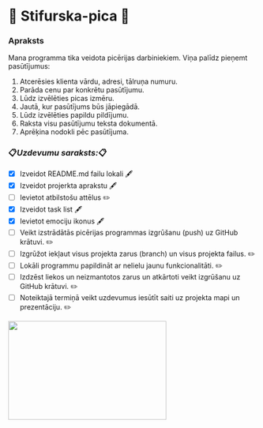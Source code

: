 # :pizza: Stifurska-pica :pizza:
### Apraksts
Mana programma tika veidota picērijas darbiniekiem.
Viņa palīdz pieņemt pasūtījumus:
1. Atcerēsies klienta vārdu, adresi, tālruņa numuru.
2. Parāda cenu par konkrētu pasūtījumu.
3. Lūdz izvēlēties picas izmēru.
4. Jautā, kur pasūtījums būs jāpiegādā.
5. Lūdz izvēlēties papildu pildījumu.
6. Raksta visu pasūtījumu teksta dokumentā.
7. Aprēķina nodokli pēc pasūtījuma.
### :clipboard:*Uzdevumu saraksts:*:clipboard:
- [x] Izveidot README.md failu lokali :fountain_pen:
- [x] Izveidot projerkta aprakstu :fountain_pen:
- [ ] Ievietot atbilstošu attēlus :pencil2:
- [x] Izveidot task list :fountain_pen:
- [x] Ievietot emociju ikonus :fountain_pen:
- [ ] Veikt izstrādātās picērijas programmas izgrūšanu (push) uz GitHub krātuvi. :pencil2:
- [ ] Izgrūžot iekļaut visus projekta zarus (branch) un visus projekta failus. :pencil2:
- [ ] Lokāli programmu papildināt ar nelielu jaunu funkcionalitāti. :pencil2:
- [ ] Izdzēst liekos un neizmantotos zarus un atkārtoti veikt izgrūšanu uz GitHub krātuvi. :pencil2:
- [ ] Noteiktajā termiņā veikt uzdevumus iesūtīt saiti uz projekta mapi un prezentāciju. :pencil2:
<img src="https://encrypted-tbn0.gstatic.com/images?q=tbn:ANd9GcRlgW5GPcTtD2JXqOaZZxryJiUubkmPb5QJ8Q&usqp=CAU" height="200" width="320">
